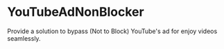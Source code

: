 # YouTubeAdNonBlocker
Provide a solution to bypass (Not to Block) YouTube's ad for enjoy videos seamlessly.
